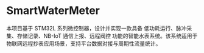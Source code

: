 # SmartWaterMeter
本项目基于 STM32L 系列微控制器，设计并实现一款具备 低功耗运行、脉冲采集、存储记录、NB-IoT 通信上报、远程阀控 功能的智能水表系统。该系统适用于物联网远程抄表应用场景，支持平台数据对接与周期性流量统计。
